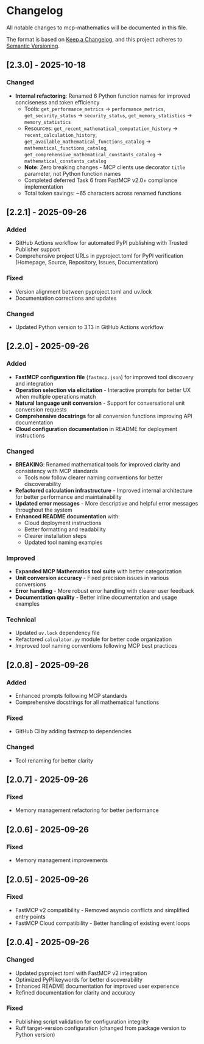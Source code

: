 # Changelog

All notable changes to mcp-mathematics will be documented in this file.

The format is based on [Keep a Changelog](https://keepachangelog.com/en/1.1.0/),
and this project adheres to [Semantic Versioning](https://semver.org/spec/v2.0.0.html).

## [2.3.0] - 2025-10-18

### Changed
- **Internal refactoring**: Renamed 6 Python function names for improved conciseness and token efficiency
  - Tools: `get_performance_metrics` → `performance_metrics`, `get_security_status` → `security_status`, `get_memory_statistics` → `memory_statistics`
  - Resources: `get_recent_mathematical_computation_history` → `recent_calculation_history`, `get_available_mathematical_functions_catalog` → `mathematical_functions_catalog`, `get_comprehensive_mathematical_constants_catalog` → `mathematical_constants_catalog`
  - **Note**: Zero breaking changes - MCP clients use decorator `title` parameter, not Python function names
  - Completed deferred Task 6 from FastMCP v2.0+ compliance implementation
  - Total token savings: ~65 characters across renamed functions

## [2.2.1] - 2025-09-26

### Added
- GitHub Actions workflow for automated PyPI publishing with Trusted Publisher support
- Comprehensive project URLs in pyproject.toml for PyPI verification (Homepage, Source, Repository, Issues, Documentation)

### Fixed
- Version alignment between pyproject.toml and uv.lock
- Documentation corrections and updates

### Changed
- Updated Python version to 3.13 in GitHub Actions workflow

## [2.2.0] - 2025-09-26

### Added
- **FastMCP configuration file** (`fastmcp.json`) for improved tool discovery and integration
- **Operation selection via elicitation** - Interactive prompts for better UX when multiple operations match
- **Natural language unit conversion** - Support for conversational unit conversion requests
- **Comprehensive docstrings** for all conversion functions improving API documentation
- **Cloud configuration documentation** in README for deployment instructions

### Changed
- **BREAKING**: Renamed mathematical tools for improved clarity and consistency with MCP standards
  - Tools now follow clearer naming conventions for better discoverability
- **Refactored calculation infrastructure** - Improved internal architecture for better performance and maintainability
- **Updated error messages** - More descriptive and helpful error messages throughout the system
- **Enhanced README documentation** with:
  - Cloud deployment instructions
  - Better formatting and readability
  - Clearer installation steps
  - Updated tool naming examples

### Improved
- **Expanded MCP Mathematics tool suite** with better categorization
- **Unit conversion accuracy** - Fixed precision issues in various conversions
- **Error handling** - More robust error handling with clearer user feedback
- **Documentation quality** - Better inline documentation and usage examples

### Technical
- Updated `uv.lock` dependency file
- Refactored `calculator.py` module for better code organization
- Improved tool naming conventions following MCP best practices

## [2.0.8] - 2025-09-26

### Added
- Enhanced prompts following MCP standards
- Comprehensive docstrings for all mathematical functions

### Fixed
- GitHub CI by adding fastmcp to dependencies

### Changed
- Tool renaming for better clarity

## [2.0.7] - 2025-09-26

### Fixed
- Memory management refactoring for better performance

## [2.0.6] - 2025-09-26

### Fixed
- Memory management improvements

## [2.0.5] - 2025-09-26

### Fixed
- FastMCP v2 compatibility - Removed asyncio conflicts and simplified entry points
- FastMCP Cloud compatibility - Better handling of existing event loops

## [2.0.4] - 2025-09-26

### Changed
- Updated pyproject.toml with FastMCP v2 integration
- Optimized PyPI keywords for better discoverability
- Enhanced README documentation for improved user experience
- Refined documentation for clarity and accuracy

### Fixed
- Publishing script validation for configuration integrity
- Ruff target-version configuration (changed from package version to Python version)